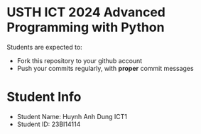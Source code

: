USTH ICT 2024 Advanced Programming with Python
=====================================================

Students are expected to:
* Fork this repository to your github account
* Push your commits regularly, with **proper** commit messages


Student Info
=========================

* Student Name: Huynh Anh Dung ICT1 
* Student ID: 23BI14114

